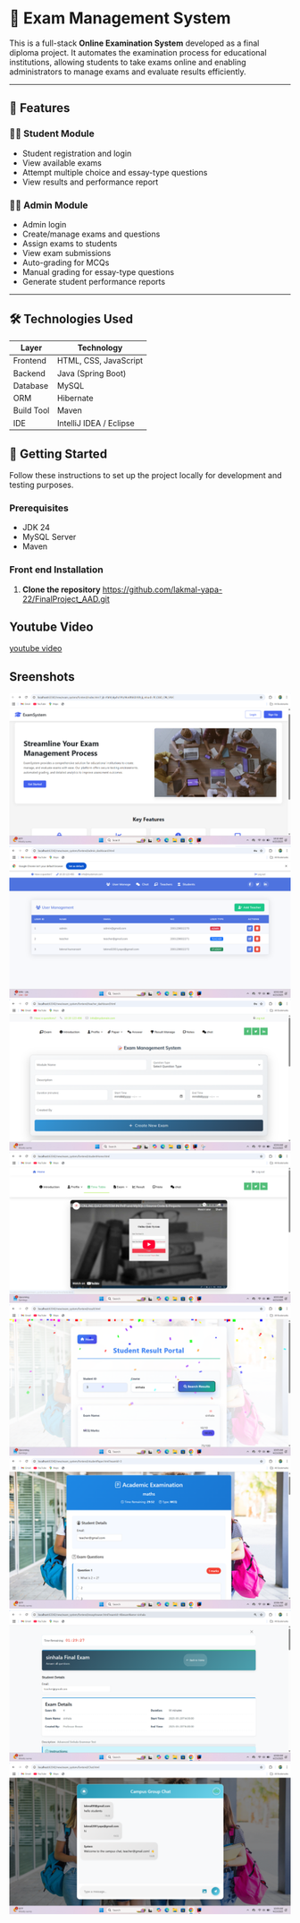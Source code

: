 # 📝 Exam Management System

This is a full-stack **Online Examination System** developed as a final diploma project. It automates the examination process for educational institutions, allowing students to take exams online and enabling administrators to manage exams and evaluate results efficiently.

---

## 📌 Features

### 👨‍🎓 Student Module
- Student registration and login
- View available exams
- Attempt multiple choice and essay-type questions
- View results and performance report

### 🧑‍🏫 Admin Module
- Admin login
- Create/manage exams and questions
- Assign exams to students
- View exam submissions
- Auto-grading for MCQs
- Manual grading for essay-type questions
- Generate student performance reports

---

## 🛠️ Technologies Used

| Layer        | Technology                 |
|--------------|-----------------------------|
| Frontend     | HTML, CSS, JavaScript       |
| Backend      | Java (Spring Boot)          |
| Database     | MySQL                       |
| ORM          | Hibernate                   |
| Build Tool   | Maven                       |
| IDE          | IntelliJ IDEA / Eclipse     |























## 🚀 Getting Started

Follow these instructions to set up the project locally for development and testing purposes.

### Prerequisites

- JDK 24
- MySQL Server
- Maven

### Front end Installation

1. **Clone the repository**
  https://github.com/lakmal-yapa-22/FinalProject_AAD.git


## Youtube Video
[youtube video](https://youtu.be/xUplfPvYMYM)

## Sreenshots
![image alt](https://github.com/lakmal-yapa-22/FinalProject_AAD/blob/020651fa601cff77f2b9f1ebd9f9ca695d5883c3/Screenshot%202025-04-23%20101059.png)
![image alt](https://github.com/lakmal-yapa-22/FinalProject_AAD/blob/188a65f8f4e9e8ed5150b5ce44c910b95225d5cd/Screenshot%202025-04-23%20100210.png)
![image alt](https://github.com/lakmal-yapa-22/FinalProject_AAD/blob/730031e1355117ca3b42c7a805183c646ffcad5a/Screenshot%202025-04-23%20100438.png)
![image alt](https://github.com/lakmal-yapa-22/FinalProject_AAD/blob/aa545abe7bf1687e2e70f7dbebf5e852e5587cb7/Screenshot%202025-04-23%20100342.png)
![image alt](https://github.com/lakmal-yapa-22/FinalProject_AAD/blob/022f49441d4df0adb8667461ffe4f5de3b82d1ba/Screenshot%202025-04-23%20100559.png)
![image alt](https://github.com/lakmal-yapa-22/FinalProject_AAD/blob/f02632b8eacc504074c035316fefe62b3f0bcdc7/Screenshot%202025-04-23%20100643.png)
![image alt](https://github.com/lakmal-yapa-22/FinalProject_AAD/blob/b7811a7023457c7e5a4f9df02e36d6d01fc95307/Screenshot%202025-04-23%20100829.png)
![image alt](https://github.com/lakmal-yapa-22/FinalProject_AAD/blob/ec0d635621c258cb04a5c385be782fe06798329a/Screenshot%202025-04-23%20100937.png)



